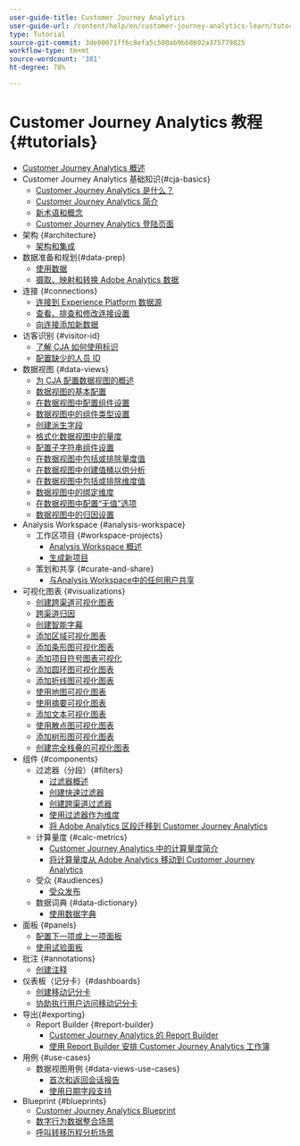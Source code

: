 ```yaml
---
user-guide-title: Customer Journey Analytics
user-guide-url: /content/help/en/customer-journey-analytics-learn/tutorials/overview.html
type: Tutorial
source-git-commit: 3de00071ff6c8efa5c500ab9bb8692a375779825
workflow-type: tm+mt
source-wordcount: '381'
ht-degree: 78%

---
```



# Customer Journey Analytics 教程 {#tutorials}

+ [Customer Journey Analytics 概述](overview.md)
+ Customer Journey Analytics 基础知识{#cja-basics}
   + [Customer Journey Analytics 是什么？](cja-basics/what-is-customer-journey-analytics.md)
   + [Customer Journey Analytics 简介](cja-basics/understanding-customer-journey-analytics.md)
   + [新术语和概念](cja-basics/new-terms-and-concepts-in-cja.md)
   + [Customer Journey Analytics 登陆页面](cja-basics/customer-journey-analytics-landing-page.md)
+ 架构 {#architecture}
   + [架构和集成](architecture/architecture-and-integrations-of-cja.md)
+ 数据准备和规划{#data-prep}
   + [使用数据](data-prep/working-with-data-in-cja.md)
   + [摄取、映射和转换 Adobe Analytics 数据](data-prep/ingest-map-and-transform-adobe-analytics-data.md)
+ 连接 {#connections}
   + [连接到 Experience Platform 数据源](connections/connecting-customer-journey-analytics-to-data-sources-in-platform.md)
   + [查看、排查和修改连接设置](connections/connections-details-experience-in-cja.md)
   + [向连接添加新数据](connections/add-past-data-to-an-existing-connection-in-cja.md)
+ 访客识别 {#visitor-id}
   + [了解 CJA 如何使用标识](visitor-id/understanding-how-customer-journey-analytics-uses-identity.md)
   + [配置缺少的人员 ID](visitor-id/configure-missing-person-id.md)
+ 数据视图 {#data-views}
   + [为 CJA 配置数据视图的概述](data-views/overview-of-configuring-data-views-for-cja.md)
   + [数据视图的基本配置](data-views/basic-configuration-for-data-views.md)
   + [在数据视图中配置组件设置](data-views/configuring-component-settings-in-data-views.md)
   + [数据视图中的组件类型设置](data-views/component-type-settings-in-data-views.md)
   + [创建派生字段](data-views/derived-fields-in-cja.md)
   + [格式化数据视图中的量度](data-views/formatting-metrics-in-data-views.md)
   + [配置子字符串组件设置](data-views/configure-substring-component-settings.md)
   + [在数据视图中包括或排除量度值](data-views/include-or-exclude-metric-values-in-data-views.md)
   + [在数据视图中创建值桶以供分析](data-views/creating-value-buckets-in-data-views-for-analysis.md)
   + [在数据视图中包括或排除维度值](data-views/include-or-exclude-dimension-values-in-data-views.md)
   + [数据视图中的绑定维度](data-views/binding-dimensions-in-data-views.md)
   + [在数据视图中配置“无值”选项](data-views/configure-no-value-options-in-data-views.md)
   + [数据视图中的归因设置](data-views/attribution-settings-in-data-views.md)
+ Analysis Workspace {#analysis-workspace}
   + 工作区项目 {#workspace-projects}
      + [Analysis Workspace 概述](analysis-workspace/workspace-projects/analysis-workspace-overview.md)
      + [生成新项目](analysis-workspace/workspace-projects/build-a-new-project.md)
   + 策划和共享 {#curate-and-share}
      + [与Analysis Workspace中的任何用户共享](analysis-workspace/curate-and-share/share-with-anyone-in-analysis-workspace.md)
+ 可视化图表 {#visualizations}
   + [创建跨渠道可视化图表](visualizations/creating-cross-channel-visualizations-in-customer-journey-analytics.md)
   + [跨渠道归因](visualizations/cross-channel-attribution-in-customer-journey-analytics.md)
   + [创建智能字幕](visualizations/intelligent-captions.md)
   + [添加区域可视化图表](visualizations/add-area-visualizations.md)
   + [添加条形图可视化图表](visualizations/add-bar-visualizations.md)
   + [添加项目符号图表可视化](visualizations/add-bullet-graph-visualizations.md)
   + [添加圆环图可视化图表](visualizations/add-donut-visualizations.md)
   + [添加折线图可视化图表](visualizations/add-line-visualizations.md)
   + [使用地图可视化图表](visualizations/use-map-visualization.md)
   + [使用摘要可视化图表](visualizations/use-summary-visualizations.md)
   + [添加文本可视化图表](visualizations/add-text-visualizations.md)
   + [使用散点图可视化图表](visualizations/use-scatterplot-visualizations.md)
   + [添加树形图可视化图表](visualizations/add-treemap-visualizations.md)
   + [创建完全栈叠的可视化图表](visualizations/create-stacked-visualizations.md)
+ 组件 {#components}
   + 过滤器（分段）{#filters}
      + [过滤器概述](components/filters/introduction-to-filters-in-cja.md)
      + [创建快速过滤器](components/filters/create-a-quick-filter.md)
      + [创建跨渠道过滤器](components/filters/creating-cross-channel-filters-in-customer-journey-analytics.md)
      + [使用过滤器作为维度](components/filters/use-filters-as-dimensions.md)
      + [将 Adobe Analytics 区段迁移到 Customer Journey Analytics](components/filters/moving-adobe-analytics-segments-to-customer-journey-analytics.md)
   + 计算量度 {#calc-metrics}
      + [Customer Journey Analytics 中的计算量度简介](components/calc-metrics/introduction-to-calculated-metrics-in-customer-journey-analytics.md)
      + [将计算量度从 Adobe Analytics 移动到 Customer Journey Analytics](components/calc-metrics/moving-your-calculated-metrics-from-adobe-analytics-to-customer-journey-analytics.md)
   + 受众 {#audiences}
      + [受众发布](components/audiences/audience-publishing-for-cja.md)
   + 数据词典 {#data-dictionary}
      + [使用数据字典](components/data-dictionary/use-data-dictionary.md)
+ 面板 {#panels}
   + [配置下一项或上一项面板](panels/configure-next-previous-item-panel.md)
   + [使用试验面板](panels/use-the-experimentation-panel.md)
+ 批注 {#annotations}
   + [创建注释](components/create-an-annotation.md)
+ 仪表板（记分卡）{#dashboards}
   + [创建移动记分卡](dashboards/create-a-mobile-scorecard.md)
   + [协助执行用户访问移动记分卡](dashboards/assist-executives-to-access-mobile-scorecards.md)
+ 导出{#exporting}
   + Report Builder {#report-builder}
      + [Customer Journey Analytics 的 Report Builder](exporting/report-builder/report-builder-for-customer-journey-analytics.md)
      + [使用 Report Builder 安排 Customer Journey Analytics 工作簿](exporting/report-builder/schedule-cja-workbooks-using-report-builder.md)
+ 用例 {#use-cases}
   + 数据视图用例 {#data-views-use-cases}
      + [首次和返回会话报告](use-cases/data-views-use-cases/first-time-and-returning-sessions.md)
      + [使用日期字段支持](use-cases/data-views-use-cases/leverage-date-field-support.md)
+ Blueprint {#blueprints}
   + [Customer Journey Analytics Blueprint](https://experienceleague.adobe.com/docs/blueprints-learn/architecture/customer-journey-analytics/overview.html)
   + [数字行为数据整合场景](https://experienceleague.adobe.com/docs/analytics-platform/using/cja-usecases/cross-channel/cross-channel.html)
   + [呼叫转移历程分析场景](https://experienceleague.adobe.com/docs/analytics-platform/using/cja-usecases/cross-channel/call-center.html)

